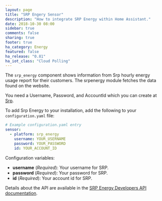 ```yaml
---
layout: page
title: "SRP Engery Sensor"
description: "How to integrate SRP Energy within Home Assistant."
date: 2018-10-30 08:00
sidebar: true
comments: false
sharing: true
footer: true
ha_category: Energy
featured: false
ha_release: "0.81"
ha_iot_class: "Cloud Polling"
---
```


The `srp_energy` component shows information from Srp hourly energy usage report for their customers. The srpenergy module fetches the data found on the website.

You need a Username, Password, and AccountId which you can create at [Srp](https://www.srpnet.com).

To add Srp Energy to your installation, add the following to your `configuration.yaml` file:

```yaml
# Example configuration.yaml entry
sensor:
  - platform: srp_energy
    username: YOUR_USERNAME
    password: YOUR_PASSWORD
    id: YOUR_ACCOUNT_ID
```

Configuration variables:

- **username** (*Required*): Your username for SRP.
- **password** (*Required*): Your password for SRP.
- **id** (*Required*): Your account id for SRP.

Details about the API are available in the [SRP Energy Developers API documentation](https://srpenergy-api-client-python.readthedocs.io/en/latest/?badge=latest).
